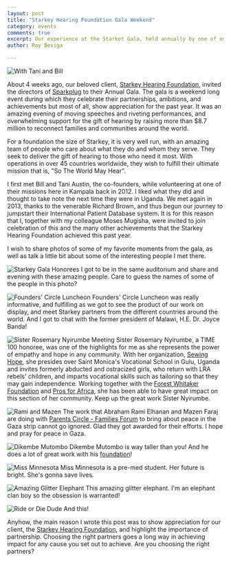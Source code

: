 ```yaml
---
layout: post
title: "Starkey Hearing Foundation Gala Weekend"
category: events
comments: true
excerpt: Our experience at the Starket Gala, held annually by one of our favorite clients, Starkey Hearing Foundation.
author: Ray Besiga

---
```


![With Tani and Bill](/public/images/gala_tani_bill.jpg "Bill and Tani Austin, Founders of Starkey Hearing Foundation")

About 4 weeks ago, our beloved client, [Starkey Hearing Foundation](http://starkeyhearingfoundation.org/), invited the directors of [Sparkplug](http://sparkpl.ug) to their Annual Gala. The gala is a weekend long event during which they celebrate their partnerships, ambitions, and achievements but most of all, show appreciation for the past year. It was an amazing evening of moving speeches and riveting performances, and overwhelming support for the gift of hearing by raising more than $8.7 million to reconnect families and communities around the world.

For a foundation the size of Starkey, it is very well run, with an amazing team of people who care about what they do and whom they serve. They seek to deliver the gift of hearing to those who need it most. With operations in over 45 countries worldwide, they wish to fulfill their ultimate mission that is, "So The World May Hear".

I first met Bill and Tani Austin, the co-founders, while volunteering at one of their missions here in Kampala back in 2012. I liked what they did and thought to take note the next time they were in Uganda. We met again in 2013, thanks to the venerable Richard Brown, and thus begun our journey to jumpstart their International Patient Database system. It is for this reason that I, together with my colleague Moses Mugisha, were invited to join celebration of this and the many other achievements that the Starkey Hearing Foundation achieved this past year.

I wish to share photos of some of my favorite moments from the gala, as well as talk a little bit about some of the interesting people I met there.

![Starkey Gala Honorees](/public/images/gala_honorees.jpg "Starkey Gala Honorees")
I got to be in the same auditorium and share and evening with these amazing people. Care to guess the names of some of the people in this photo?

![Founders' Circle Luncheon](/public/images/founders_circle_luncheon.jpg "Founders' Circle Luncheon")
Founders' Circle Luncheon was really informative, and fulfilling as we got to see the product of our work on display, and meet Starkey partners from the different countries around the world.  And I got to chat with the former president of Malawi, H.E. Dr. Joyce Banda!

![Sister Rosemary Nyirumbe](/public/images/sister_rosemary.jpg "Sister Rosemary Nyirumbe of Sewing Hope") Meeting Sister Rosemary Nyirumbe, a TIME 100 honoree, was one of the highlights for me as she represents the power of empathy and hope in any community. With her organization, [Sewing Hope](http://sewinghope.com/), she presides over Saint Monica's Vocational School in Gulu, Uganda and invites formerly abducted and ostracized girls, who return with LRA rebels' children, and imparts vocational skills such as tailoring so that they may gain independence. Working together with the [Forest Whitaker Foundation](http://wpdi.org/) and [Pros for Africa](http://www.prosforafrica.com/), she has been able to have great impact on this section of her community. Keep up the great work Sister Nyirumbe.

![Rami and Mazen](/public/images/rami_and_mazen.jpg "Rami and Mazen of Parents Circle - Families Forum")
The work that Abraham Rami Elhanan and Mazen Faraj are doing with [Parents Circle - Families Forum](https://www.facebook.com/ParentsCircleFamiliesForum) to bring about peace in the Gaza strip cannot go ignored. Glad they got awarded for their efforts. I hope and pray for peace in Gaza.

![Dikembe Mutombo](/public/images/dikembe_mutombo.jpg "Dikembe Mutombo of Dikembe Mutombo Foundation")
Dikembe Mutombo is way taller than you! And he does a lot of great work with his [foundation](http://www.dmf.org/)!

![Miss Minnesota](/public/images/miss_minnesota.jpg "Miss Minnesota")
Miss Minnesota is a pre-med student. Her future is bright. She's gonna save lives.

![Amazing Glitter Elephant](/public/images/gala_elephant.jpg "This amazing elephant")
This amazing glitter elephant. I'm an elephant clan boy so the obsession is warranted!

![Ride or Die Dude](/public/images/gala_bike.jpg "Super cool biker dude")
And this!

Anyhow, the main reason I wrote this post was to show appreciation for our client, the [Starkey Hearing Foundation](http://starkeyhearingfoundation.org/), and highlight the importance of partnership. Choosing the right partners goes a long way in achieving impact for any cause you set out to achieve. Are you choosing the right partners?











